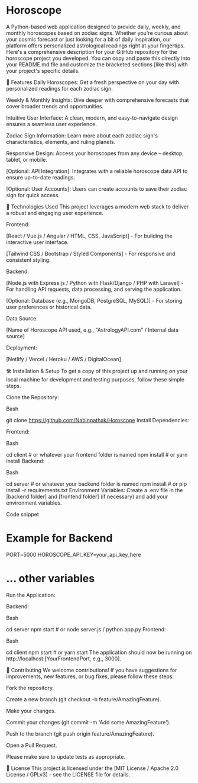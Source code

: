 # Horoscope
A Python-based web application designed to provide daily, weekly, and monthly horoscopes based on zodiac signs. Whether you're curious about your cosmic forecast or just looking for a bit of daily inspiration, our platform offers personalized astrological readings right at your fingertips.
Here's a comprehensive description for your GitHub repository for the horoscope project you developed. You can copy and paste this directly into your README.md file and customize the bracketed sections [like this] with your project's specific details.

🌟 Features
Daily Horoscopes: Get a fresh perspective on your day with personalized readings for each zodiac sign.

Weekly & Monthly Insights: Dive deeper with comprehensive forecasts that cover broader trends and opportunities.

Intuitive User Interface: A clean, modern, and easy-to-navigate design ensures a seamless user experience.

Zodiac Sign Information: Learn more about each zodiac sign's characteristics, elements, and ruling planets.

Responsive Design: Access your horoscopes from any device – desktop, tablet, or mobile.

[Optional: API Integration]: Integrates with a reliable horoscope data API to ensure up-to-date readings.

[Optional: User Accounts]: Users can create accounts to save their zodiac sign for quick access.

🚀 Technologies Used
This project leverages a modern web stack to deliver a robust and engaging user experience.

Frontend:

[React / Vue.js / Angular / HTML, CSS, JavaScript] - For building the interactive user interface.

[Tailwind CSS / Bootstrap / Styled Components] - For responsive and consistent styling.

Backend:

[Node.js with Express.js / Python with Flask/Django / PHP with Laravel] - For handling API requests, data processing, and serving the application.

[Optional: Database (e.g., MongoDB, PostgreSQL, MySQL)] - For storing user preferences or historical data.

Data Source:

[Name of Horoscope API used, e.g., "AstrologyAPI.com" / Internal data source]

Deployment:

[Netlify / Vercel / Heroku / AWS / DigitalOcean]

🛠️ Installation & Setup
To get a copy of this project up and running on your local machine for development and testing purposes, follow these simple steps.

Clone the Repository:

Bash

git clone https://github.com/Nabinpathak/Horoscope
Install Dependencies:

Frontend:

Bash

cd client # or whatever your frontend folder is named
npm install # or yarn install
Backend:

Bash

cd server # or whatever your backend folder is named
npm install # or pip install -r requirements.txt
Environment Variables:
Create a .env file in the [backend folder] and [frontend folder] (if necessary) and add your environment variables.

Code snippet

# Example for Backend
PORT=5000
HOROSCOPE_API_KEY=your_api_key_here
# ... other variables
Run the Application:

Backend:

Bash

cd server
npm start # or node server.js / python app.py
Frontend:

Bash

cd client
npm start # or yarn start
The application should now be running on http://localhost:[YourFrontendPort, e.g., 3000].

🤝 Contributing
We welcome contributions! If you have suggestions for improvements, new features, or bug fixes, please follow these steps:

Fork the repository.

Create a new branch (git checkout -b feature/AmazingFeature).

Make your changes.

Commit your changes (git commit -m 'Add some AmazingFeature').

Push to the branch (git push origin feature/AmazingFeature).

Open a Pull Request.

Please make sure to update tests as appropriate.

📄 License
This project is licensed under the [MIT License / Apache 2.0 License / GPLv3] - see the LICENSE file for details.
